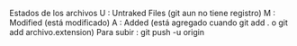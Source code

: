 Estados de los archivos
U : Untraked Files  (git aun no tiene registro)
M : Modified (está modificado)
A : Added (está agregado cuando git add . o git add archivo.extension)
Para subir : git push -u origin
